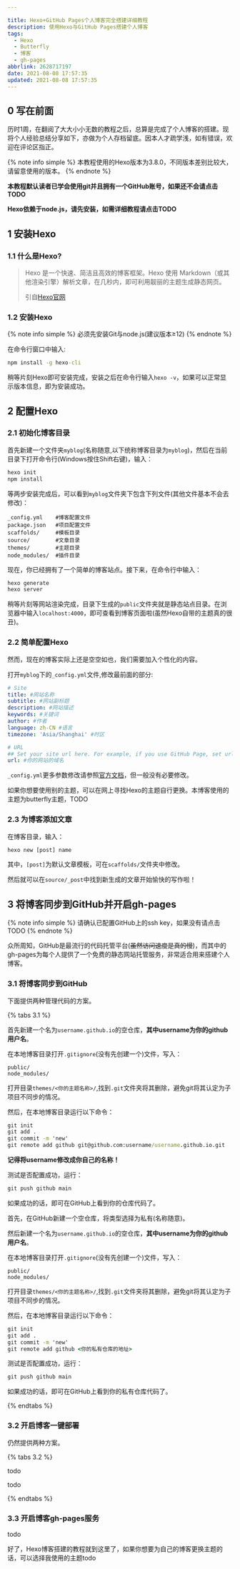 ```yaml
---

title: Hexo+GitHub Pages个人博客完全搭建详细教程
description: 使用Hexo与GitHub Pages搭建个人博客
tags:
  - Hexo
  - Butterfly
  - 博客
  - gh-pages
abbrlink: 2628717197
date: 2021-08-08 17:57:35
updated: 2021-08-08 17:57:35
---
```


## 0 写在前面

历时1周，在翻阅了大大小小无数的教程之后，总算是完成了个人博客的搭建。现将个人经验总结分享如下，亦做为个人存档留底。因本人才疏学浅，如有错误，欢迎在评论区指正。

{% note info simple %}
本教程使用的Hexo版本为3.8.0，不同版本差别比较大，请留意使用的版本。
{% endnote %}

**本教程默认读者已学会使用git并且拥有一个GitHub账号，如果还不会请点击TODO**

**Hexo依赖于node.js，请先安装，如需详细教程请点击TODO**

## 1 安装Hexo

### 1.1  什么是Hexo?

> Hexo 是一个快速、简洁且高效的博客框架。Hexo 使用 Markdown（或其他渲染引擎）解析文章，在几秒内，即可利用靓丽的主题生成静态网页。
>
> 引自[Hexo官网](https://hexo.io/zh-cn/docs/)

### 1.2 安装Hexo

{% note info simple %}
必须先安装Git与node.js(建议版本≥12)
{% endnote %}

在命令行窗口中输入:

```cmd
npm install -g hexo-cli
```

稍等片刻Hexo即可安装完成，安装之后在命令行输入`hexo -v`，如果可以正常显示版本信息，即为安装成功。

## 2 配置Hexo

### 2.1 初始化博客目录

首先新建一个文件夹`myblog`(名称随意,以下统称博客目录为`myblog`)，然后在当前目录下打开命令行(Windows按住Shift右键)，输入：

```cmd
hexo init
npm install
```

等两步安装完成后，可以看到`myblog`文件夹下包含下列文件(其他文件基本不会去修改)：

```
_config.yml    #博客配置文件
package.json   #项目配置文件
scaffolds/     #模板目录
source/        #文章目录
themes/        #主题目录
node_modules/  #插件目录
```

现在，你已经拥有了一个简单的博客站点。接下来，在命令行中输入：

```cmd
hexo generate
hexo server
```

稍等片刻等网站渲染完成，目录下生成的`public`文件夹就是静态站点目录。在浏览器中输入`localhost:4000`，即可查看到博客页面啦(虽然Hexo自带的主题真的很丑)。

### 2.2 简单配置Hexo

然而，现在的博客实际上还是空空如也，我们需要加入个性化的内容。

打开`myblog`下的`_config.yml`文件,修改最前面的部分:

```yaml
# Site
title: #网站名称
subtitle: #网站副标题
description: #网站描述
keywords: #关键词
author: #作者
language: zh-CN #语言
timezone: 'Asia/Shanghai' #时区

# URL
## Set your site url here. For example, if you use GitHub Page, set url as 'https://username.github.io/project'
url: #你的网站的域名
```

`_config.yml`更多参数修改请参照[官方文档](https://hexo.io/zh-cn/docs/configuration)，但一般没有必要修改。

如果你想要使用别的主题，可以在网上寻找Hexo的主题自行更换。本博客使用的主题为butterfly主题，TODO

### 2.3 为博客添加文章

在博客目录，输入：

```cmd
hexo new [post] name
```

其中，`[post]`为默认文章模板，可在`scaffolds/`文件夹中修改。

然后就可以在`source/_post`中找到新生成的文章开始愉快的写作啦！

## 3  将博客同步到GitHub并开启gh-pages

{% note info simple %}
请确认已配置GitHub上的ssh key，如果没有请点击TODO
{% endnote %}

众所周知，GitHub是最流行的代码托管平台(~~虽然访问速度是真的慢~~)，而其中的gh-pages为每个人提供了一个免费的静态网站托管服务，非常适合用来搭建个人博客。

### 3.1 将博客同步到GitHub

下面提供两种管理代码的方案。

{% tabs 3.1 %}
<!-- tab 使用双分支管理(推荐) -->
首先新建一个名为`username.github.io`的空仓库，**其中username为你的github用户名**。

在本地博客目录打开`.gitignore`(没有先创建一个)文件，写入：

```.gitignore
public/
node_modules/
```

打开目录`themes/<你的主题名称>/`,找到`.git`文件夹将其删除，避免git将其认定为子项目不同步的情况。

然后，在本地博客目录运行以下命令：

```cmd
git init
git add .
git commit -m 'new'
git remote add github git@github.com:username/username.github.io.git
```

**记得将username修改成你自己的名称！**

测试是否配置成功，运行：

```cmd
git push github main
```

如果成功的话，即可在GitHub上看到你的仓库代码了。

<!-- endtab -->

<!-- tab 使用双仓库管理(适合有源码不公开需求的人) -->
首先，在GitHub新建一个空仓库，将类型选择为私有(名称随意)。

然后新建一个名为`username.github.io`的空仓库，**其中username为你的github用户名**。

在本地博客目录打开`.gitignore`(没有先创建一个)文件，写入：

```.gitignore
public/
node_modules/
```

打开目录`themes/<你的主题名称>/`,找到`.git`文件夹将其删除，避免git将其认定为子项目不同步的情况。

然后，在本地博客目录运行以下命令：

```cmd
git init
git add .
git commit -m 'new'
git remote add github <你的私有仓库的地址>
```

测试是否配置成功，运行：

```cmd
git push github main
```

如果成功的话，即可在GitHub上看到你的私有仓库代码了。

<!-- endtab -->
{% endtabs %}

### 3.2 开启博客一键部署

仍然提供两种方案。

{% tabs 3.2 %}

<!-- tab 使用GitHub Actions部署 -->

todo

<!-- endtab -->

<!-- tab 使用Hexo插件部署 -->

todo

<!-- endtab -->

{% endtabs %}

### 3.3 开启博客gh-pages服务

todo

好了，Hexo博客搭建的教程就到这里了，如果你想要为自己的博客更换主题的话，可以选择我使用的主题todo
